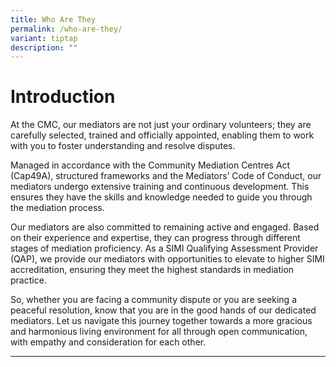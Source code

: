 ```yaml
---
title: Who Are They
permalink: /who-are-they/
variant: tiptap
description: ""
---
```

<h1>Introduction</h1>
<p>At the CMC, our mediators are not just your ordinary volunteers; they
are carefully selected, trained and officially appointed, enabling them
to work with you to foster understanding and resolve disputes.</p>
<p>Managed in accordance with the Community Mediation Centres Act (Cap49A),
structured frameworks and the Mediators’ Code of Conduct, our mediators
undergo extensive training and continuous development. This ensures they
have the skills and knowledge needed to guide you through the mediation
process.</p>
<p>Our mediators are also committed to remaining active and engaged. Based
on their experience and expertise, they can progress through different
stages of mediation proficiency. As a SIMI Qualifying Assessment Provider
(QAP), we provide our mediators with opportunities to elevate to higher
SIMI accreditation, ensuring they meet the highest standards in mediation
practice.</p>
<p>So, whether you are facing a community dispute or you are seeking a peaceful
resolution, know that you are in the good hands of our dedicated mediators.
Let us navigate this journey together towards a more gracious and harmonious
living environment for all through open communication, with empathy and
consideration for each other.</p>
<p></p>
<p></p>
<hr>
<p></p>